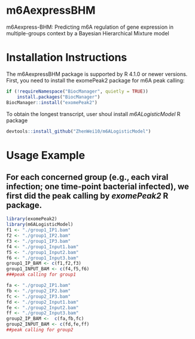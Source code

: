# m6AexpressBHM
m6Aexpress-BHM: Predicting m6A regulation of gene expression in multiple-groups context by a Bayesian Hierarchical Mixture model
# Installation Instructions
The m6AexpressBHM package is supported by R 4.1.0 or newer versions. First, you need to install the exomePeak2 package for m6A peak calling:
```r
if (!requireNamespace("BiocManager", quietly = TRUE))
    install.packages("BiocManager")
BiocManager::install("exomePeak2")
```
To obtain the longest transcript, user shoul install *m6ALogisticModel* R package
```r
devtools::install_github("ZhenWei10/m6ALogisticModel")
```
# Usage Example
## For each concerned group (e.g., each viral infection; one time-point bacterial infected), we first did the peak calling by *exomePeak2* R package.
```r
library(exomePeak2)
library(m6ALogisticModel)
f1 <- "./group1_IP1.bam"
f2 <- "./group1_IP2.bam"
f3 <- "./group1_IP3.bam"
f4 <- "./group1_Input1.bam"
f5 <- "./group1_Input2.bam"
f6 <- "./group1_Input3.bam"
group1_IP_BAM <- c(f1,f2,f3)
group1_INPUT_BAM <- c(f4,f5,f6)
###peak calling for group1

fa <- "./group2_IP1.bam"
fb <- "./group2_IP2.bam"
fc <- "./group2_IP3.bam"
fd <- "./group2_Input1.bam"
fe <- "./group2_Input2.bam"
ff <- "./group2_Input3.bam"
group2_IP_BAM <-  c(fa,fb,fc)
group2_INPUT_BAM <- c(fd,fe,ff)
##peak calling for group2
```





```
